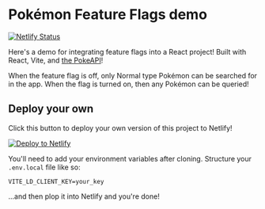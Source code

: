 # Pokémon Feature Flags demo

[![Netlify Status](https://api.netlify.com/api/v1/badges/9242ef3b-3f43-4153-8d3f-65054c333a43/deploy-status)](https://app.netlify.com/sites/pokemon-ld/deploys)

Here's a demo for integrating feature flags into a React project! Built with React, Vite, and [the PokeAPI](https://pokeapi.co/)!

When the feature flag is off, only Normal type Pokémon can be searched for in the app. When the flag is turned on, then any Pokémon can be queried!

## Deploy your own

Click this button to deploy your own version of this project to Netlify!

[![Deploy to Netlify](https://www.netlify.com/img/deploy/button.svg)](https://app.netlify.com/start/deploy?repository=https://github.com/cassidoo/pokemon-feature-flags&utm_source=github&utm_medium=ldstream-cs&utm_campaign=devex-cs)

You'll need to add your environment variables after cloning. Structure your `.env.local` file like so:

```
VITE_LD_CLIENT_KEY=your_key
```

...and then plop it into Netlify and you're done!
